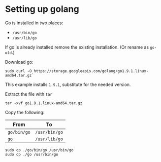 # Setting up golang

Go is installed in two places:

* `/usr/bin/go`
* `/usr/lib/go`

If go is already installed remove the existing installation. (Or rename as `go-old`.)

Download go:

```
sudo curl -O https://storage.googleapis.com/golang/go1.9.1.linux-amd64.tar.gz`
```

This example installs `1.9.1`, substitute for the needed version.

Extract the file with `tar`

```
tar -xvf go1.9.1.linux-amd64.tar.gz
```

Copy the following:

From | To
--- | ---
`go/bin/go` | `/usr/bin/go`
`go` | `/usr/lib/go`

```
sudo cp ./go/bin/go /usr/bin/go
sudo cp ./go /usr/bin/go
```
